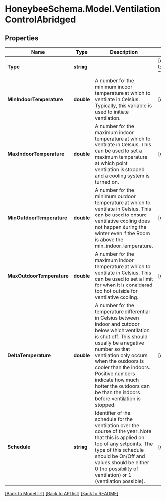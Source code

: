 
# HoneybeeSchema.Model.VentilationControlAbridged

## Properties

Name | Type | Description | Notes
------------ | ------------- | ------------- | -------------
**Type** | **string** |  | [optional] [readonly] [default to "VentilationControlAbridged"]
**MinIndoorTemperature** | **double** | A number for the minimum indoor temperature at which to ventilate in Celsius. Typically, this variable is used to initiate ventilation. | [optional] [default to -100D]
**MaxIndoorTemperature** | **double** | A number for the maximum indoor temperature at which to ventilate in Celsius. This can be used to set a maximum temperature at which point ventilation is stopped and a cooling system is turned on. | [optional] [default to 100D]
**MinOutdoorTemperature** | **double** | A number for the minimum outdoor temperature at which to ventilate in Celsius. This can be used to ensure ventilative cooling does not happen during the winter even if the Room is above the min_indoor_temperature. | [optional] [default to -100D]
**MaxOutdoorTemperature** | **double** | A number for the maximum indoor temperature at which to ventilate in Celsius. This can be used to set a limit for when it is considered too hot outside for ventilative cooling. | [optional] [default to 100D]
**DeltaTemperature** | **double** | A number for the temperature differential in Celsius between indoor and outdoor below which ventilation is shut off.  This should usually be a negative number so that ventilation only occurs when the outdoors is cooler than the indoors. Positive numbers indicate how much hotter the outdoors can be than the indoors before ventilation is stopped. | [optional] [default to -100D]
**Schedule** | **string** | Identifier of the schedule for the ventilation over the course of the year. Note that this is applied on top of any setpoints. The type of this schedule should be On/Off and values should be either 0 (no possibility of ventilation) or 1 (ventilation possible). | [optional] 

[[Back to Model list]](../README.md#documentation-for-models)
[[Back to API list]](../README.md#documentation-for-api-endpoints)
[[Back to README]](../README.md)

